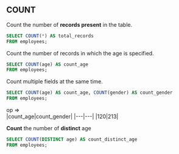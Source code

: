 ## COUNT

Count the number of **records present** in the table.
```sql
SELECT COUNT(*) AS total_records
FROM employees;
```

Count the number of records in which the age is specified.
```sql
SELECT COUNT(age) AS count_age
FROM employees;
```

Count multiple fields at the same time.
```sql
SELECT COUNT(age) AS count_age, COUNT(gender) AS count_gender
FROM employees;
```
op =>  
|count_age|count_gender|
|---|---|
|120|213|


**Count** the number of **distinct** age 
```sql
SELECT COUNT(DISTINCT age) AS count_distinct_age
FROM employees;
```